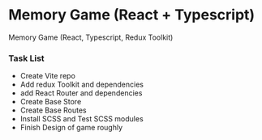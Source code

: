 # Memory Game (React + Typescript)
Memory Game (React, Typescript, Redux Toolkit)

### Task List
- Create Vite repo
- Add redux Toolkit and dependencies
- add React Router and dependencies
- Create Base Store
- Create Base Routes
- Install SCSS and Test SCSS modules
- Finish Design of game roughly